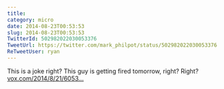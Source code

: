 ```yaml
---
title: 
category: micro
date: 2014-08-23T00:53:53
slug: 2014-08-23T00:53:53
TwitterId: 502982022030053376
TweetUrl: https://twitter.com/mark_philpot/status/502982022030053376
ReTweetUser: ryan
---
```


<i class="fa fa-retweet" aria-hidden="true"></i> This is a joke right? This guy is getting fired tomorrow, right? Right? [vox.com/2014/8/21/6053…](http://www.vox.com/2014/8/21/6053819/white-house-cybersecurity-czar-brags-about-his-lack-of-technical)